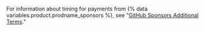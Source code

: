 For information about timing for payments from {% data variables.product.prodname_sponsors %}, see "[GitHub Sponsors Additional Terms](/free-pro-team@latest/github/site-policy/github-sponsors-additional-terms#43-payment-timing)."
